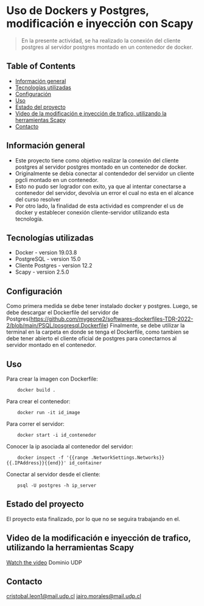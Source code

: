 # Uso de Dockers y Postgres, modificación e inyección con Scapy
> En la presente actividad, se ha realizado la conexión del cliente postgres al servidor postgres montado en un contenedor de docker.


## Table of Contents
* [Información general](#Información-general)
* [Tecnologías utilizadas](#Tecnologías-utilizadas)
* [Configuración](#Configuración)
* [Uso](#Uso)
* [Estado del proyecto](#estado-del-proyecto)
* [Video de la modificación e inyección de trafico, utilizando la herramientas Scapy](#video-de-la-modificación-e-inyección-de-trafico-utilizando-la-herramientas-scapy)
* [Contacto](#contacto)



## Información general
- Este proyecto tiene como objetivo realizar la conexión del cliente postgres al servidor postgres montado en un contenedor de docker.
- Originalmente se debia conectar al contendedor del servidor un cliente pgcli montado en un contenedor.
- Esto no pudo ser logrador con exito, ya que al intentar conectarse a contenedor del servidor, devolvia un error el cual no esta en el alcance del curso resolver
- Por otro lado, la finalidad de esta actividad es comprender el us de docker y establecer conexión cliente-servidor utilizando esta tecnología.



## Tecnologías utilizadas
- Docker - version 19.03.8
- PostgreSQL - version 15.0
- Cliente Postgres - version 12.2
- Scapy - version 2.5.0




## Configuración
Como primera medida se debe tener instalado docker y postgres.
Luego, se debe descargar el Dockerfile del servidor de Postgres(https://github.com/mygeone2/softwares-dockerfiles-TDR-2022-2/blob/main/PSQL/posgresql.Dockerfile)
Finalmente, se debe utilizar la terminal en la carpeta en donde se tenga el Dockerfile, como tambien se debe tener abierto el cliente oficial de postgres para conectarnos al servidor montado en el contenedor.

## Uso
Para crear la imagen con Dockerfile:

```
    docker build .
```

Para crear el contenedor:

```
    docker run -it id_image
```

Para correr el servidor:

```
    docker start -i id_contenedor
```

Conocer la ip asociada al contenedor del servidor:
    
```
    docker inspect -f '{{range .NetworkSettings.Networks}}{{.IPAddress}}{{end}}' id_container
```
    


Conectar al servidor desde el cliente:

```
    psql -U postgres -h ip_server
```
    

## Estado del proyecto
El proyecto esta finalizado, por lo que no se seguira trabajando en el.


## Video de la modificación e inyección de trafico, utilizando la herramientas Scapy
[Watch the video](https://drive.google.com/drive/u/1/folders/1d9Q2_eK6_N5DFoZqYMR55UTtlLox1bAS) Dominio UDP


## Contacto
cristobal.leon1@mail.udp.cl
jairo.morales@mail.udp.cl 

